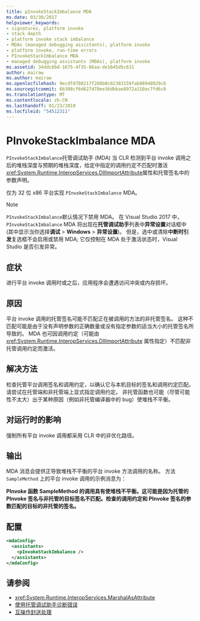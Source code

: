 ```yaml
---
title: pInvokeStackImbalance MDA
ms.date: 03/30/2017
helpviewer_keywords:
- signatures, platform invoke
- stack depth
- platform invoke stack imbalance
- MDAs (managed debugging assistants), platform invoke
- platform invoke, run-time errors
- PInvokeStackImbalance MDA
- managed debugging assistants (MDAs), platform invoke
ms.assetid: 34ddc6bd-1675-4f35-86aa-de1645d5c631
author: mairaw
ms.author: mairaw
ms.openlocfilehash: 9ecdfd708217f260b0c02383159fab88948029c6
ms.sourcegitcommit: 6b308cf6d627d78ee36dbbae8972a310ac7fd6c8
ms.translationtype: MT
ms.contentlocale: zh-CN
ms.lasthandoff: 01/23/2019
ms.locfileid: "54512311"
---
```

# <a name="pinvokestackimbalance-mda"></a>PInvokeStackImbalance MDA

`PInvokeStackImbalance`托管调试助手 (MDA) 当 CLR 检测到平台 invoke 调用之后的堆栈深度与预期的堆栈深度，给定中指定的调用约定不匹配时激活<xref:System.Runtime.InteropServices.DllImportAttribute>属性和托管签名中的参数声明。

仅为 32 位 x86 平台实现 `PInvokeStackImbalance` MDA。

> [!NOTE]
> `PInvokeStackImbalance`默认情况下禁用 MDA。 在 Visual Studio 2017 中， `PInvokeStackImbalance` MDA 将出现在**托管调试助手**列表中**异常设置**对话框中 (其中显示当你选择**调试** >  **Windows** > **异常设置**)。 但是，选中或清除**中断时引发**复选框不会启用或禁用 MDA; 它仅控制在 MDA 处于激活状态时，Visual Studio 是否引发异常。

## <a name="symptoms"></a>症状

进行平台 invoke 调用时或之后，应用程序会遭遇访问冲突或内存损坏。

## <a name="cause"></a>原因

平台 invoke 调用的托管签名可能不匹配正在被调用的方法的非托管签名。  这种不匹配可能是由于没有声明参数的正确数量或没有指定参数的适当大小的托管签名所导致的。  MDA 也可因调用约定（可能由 <xref:System.Runtime.InteropServices.DllImportAttribute> 属性指定）不匹配非托管调用约定而激活。

## <a name="resolution"></a>解决方法

检查托管平台调用签名和调用约定，以确认它与本机目标的签名和调用约定匹配。  请尝试在托管端和非托管端上显式指定调用约定。 非托管函数也可能（尽管可能性不太大）出于某种原因（例如非托管编译器中的 bug）使堆栈不平衡。

## <a name="effect-on-the-runtime"></a>对运行时的影响

强制所有平台 invoke 调用都采用 CLR 中的非优化路径。

## <a name="output"></a>输出

MDA 消息会提供正导致堆栈不平衡的平台 invoke 方法调用的名称。 方法 `SampleMethod` 上的平台 invoke 调用的示例消息为：

**PInvoke 函数 SampleMethod 的调用具有使堆栈不平衡。这可能是因为托管的 PInvoke 签名与非托管的目标签名不匹配。检查的调用约定和 PInvoke 签名的参数匹配的目标的非托管的签名。**

## <a name="configuration"></a>配置

```xml
<mdaConfig>
  <assistants>
    <pInvokeStackImbalance />
  </assistants>
</mdaConfig>
```

## <a name="see-also"></a>请参阅

- <xref:System.Runtime.InteropServices.MarshalAsAttribute>
- [使用托管调试助手诊断错误](../../../docs/framework/debug-trace-profile/diagnosing-errors-with-managed-debugging-assistants.md)
- [互操作封送处理](../../../docs/framework/interop/interop-marshaling.md)
